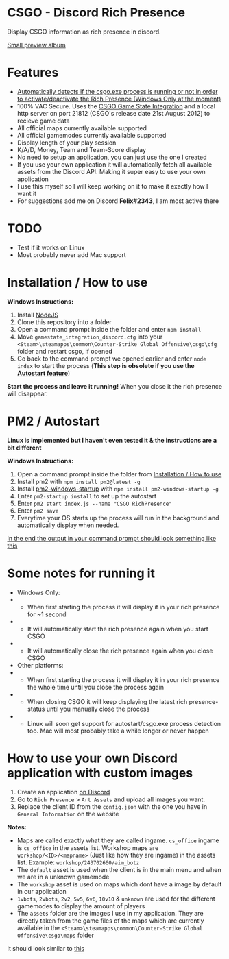 # CSGO - Discord Rich Presence

Display CSGO information as rich presence in discord.

[Small preview album](https://imgur.com/a/wWXjBlB)

# Features
- [Automatically detects if the csgo.exe process is running or not in order to activate/deactivate the Rich Presence (Windows Only at the moment)](#pm2--autostart)
- 100% VAC Secure. Uses the [CSGO Game State Integration](https://developer.valvesoftware.com/wiki/Counter-Strike:_Global_Offensive_Game_State_Integration) and a local http server on port 21812 (CSGO's release date 21st August 2012) to recieve game data
- All official maps currently available supported
- All official gamemodes currently available supported
- Display length of your play session
- K/A/D, Money, Team and Team-Score display
- No need to setup an application, you can just use the one I created
- If you use your own application it will automatically fetch all available assets from the Discord API. Making it super easy to use your own application
- I use this myself so I will keep working on it to make it exactly how I want it
- For suggestions add me on Discord **Felix#2343**, I am most active there

# TODO
- Test if it works on Linux
- Most probably never add Mac support

# Installation / How to use

**Windows Instructions:**

1. Install [NodeJS](https://nodejs.org/en/)
2. Clone this repository into a folder
3. Open a command prompt inside the folder and enter `npm install`
4. Move `gamestate_integration_discord.cfg` into your `<Steam>\steamapps\common\Counter-Strike Global Offensive\csgo\cfg` folder and restart csgo, if opened
5. Go back to the command prompt we opened earlier and enter `node index` to start the process (**This step is obsolete if you use the [Autostart feature](#pm2--autostart)**)

**Start the process and leave it running!** When you close it the rich presence will disappear.

# PM2 / Autostart

**Linux is implemented but I haven't even tested it & the instructions are a bit different**

**Windows Instructions:**

1. Open a command prompt inside the folder from [Installation / How to use](#installation--how-to-use)
2. Install pm2 with `npm install pm2@latest -g`
3. Install [pm2-windows-startup](https://github.com/marklagendijk/node-pm2-windows-startup) with `npm install pm2-windows-startup -g`
4. Enter `pm2-startup install` to set up the autostart
5. Enter `pm2 start index.js --name "CSGO RichPresence"`
6. Enter `pm2 save`
7. Everytime your OS starts up the process will run in the background and automatically display when needed.

[In the end the output in your command prompt should look something like this](https://i.imgur.com/OT2AzeK.png)

# Some notes for running it
- Windows Only:
- - When first starting the process it will display it in your rich presence for ~1 second
- - It will automatically start the rich presence again when you start CSGO
- - It will automatically close the rich presence again when you close CSGO
- Other platforms:
- - When first starting the process it will display it in your rich presence the whole time until you close the process again
- - When closing CSGO it will keep displaying the latest rich presence-status until you manually close the process
- - Linux will soon get support for autostart/csgo.exe process detection too. Mac will most probably take a while longer or never happen

# How to use your own Discord application with custom images
1. Create an application [on Discord](https://discordapp.com/developers/applications/me)
2. Go to `Rich Presence` > `Art Assets` and upload all images you want.
3. Replace the client ID from the `config.json` with the one you have in `General Information` on the website

**Notes:**
- Maps are called exactly what they are called ingame. `cs_office` ingame is `cs_office` in the assets list. Workshop maps are `workshop/<ID>/<mapname>` (Just like how they are ingame) in the assets list. Example: `workshop/243702660/aim_botz`
- The `default` asset is used when the client is in the main menu and when we are in a unknown gamemode
- The `workshop` asset is used on maps which dont have a image by default in our application
- `1vbots`, `2vbots`, `2v2`, `5v5`, `6v6`, `10v10` & `unknown` are used for the different gamemodes to display the amount of players
- The `assets` folder are the images I use in my application. They are directly taken from the game files of the maps which are currently available in the `<Steam>\steamapps\common\Counter-Strike Global Offensive\csgo\maps` folder

It should look similar to [this](https://i.imgur.com/cF6HPs7.png)
